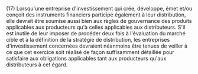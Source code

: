(17) Lorsqu'une entreprise d'investissement qui crée, développe, émet et/ou conçoit des instruments financiers participe également à leur distribution, elle devrait être soumise aussi bien aux règles de gouvernance des produits applicables aux producteurs qu'à celles applicables aux distributeurs. S'il est inutile de leur imposer de procéder deux fois à l'évaluation du marché cible et à la définition de la stratégie de distribution, les entreprises d'investissement concernées devraient néanmoins être tenues de veiller à ce que cet exercice soit réalisé de façon suffisamment détaillée pour satisfaire aux obligations applicables tant aux producteurs qu'aux distributeurs à cet égard.